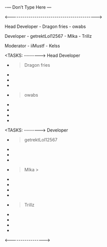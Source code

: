 -— Don’t Type Here —


<------------------------------------------->

Head Developer - Dragon fries - owabs

Developer - getrektLol12567 - MIka - Trillz

Moderator - iiMustf - Kelss

<TASKS: --------> Head Developer
- > Dragon fries
-
-
-


- > owabs
-
-
-
-

<TASKS: --------> Developer

- > getrektLol12567
-
-
-

- > MIka > 
-
-
-
-
                 
- > Trillz
-
-
-
-
<----------------->
